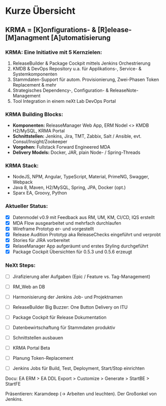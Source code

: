# Kurze Übersicht



## KRMA = [K]onfigurations- & [R]elease-[M]anagment [A]utomatisierung

### KRMA: Eine Initiative mit 5 Kernzielen: 
 1. ReleaseBuilder & Package Cockpit mittels Jenkins Orchestrierung
 2. KMDB & DevOps Repository u.a. für Applikations-, Service- & Systemkomponenten
 3. Stammdaten-Support für autom. Provisionierung, Zwei-Phasen Token Replacement & mehr
 4. Strategisches Dependency-, Configuration- & ReleaseNote-Management
 5. Tool Integration in einem neXt Lab DevOps Portal

### KRMA Building Blocks:
  - **Komponenten:** ReleaseManager Web App, ERM Nodel <> KMDB H2/MySQL, KRMA Portal
  - **Schnittstellen:** Jenkins, Jira, TMT, Zabbix, Salt / Ansible, evt. Consul/Insight/Zookeeper
  - **Vorgehen:** Fullstack Forward Engineered MDA
  - **Delivery Models:** Docker, JAR, plain Node- / Spring-Threads

### KRMA Stack:
  - NodeJS, NPM, Angular, TypeScript, Material, PrimeNG, Swagger, Webpack
  - Java 8, Maven, H2/MySQL, Spring, JPA, Docker (opt.)
  - Sparx EA, Groovy, Python

### Aktueller Status:
  - [x] Datenmodel v0.9 mit Feedback aus RM, UM, KM, CI/CD, IQS erstellt
  - [x] MDA Flow ausgearbeitet und mehrfach durchlaufen
  - [x] Wireframe Prototyp er- und vorgestellt
  - [x] Release Audition Prototyp aka ReleaseChecks eingeführt und verprobt
  - [x] Stories für JIRA vorbereitet 
  - [x] RelaseManager App aufgeräumt und erstes Styling durchgeführt
  - [x] Package Cockpit Übersichten für 0.5.3 und 0.5.6 erzeugt

### NeXt Steps:
  - [ ] Jirafizierung aller Aufgaben (Epic / Feature vs. Tag-Management)
  - [ ] RM_Web an DB
  - [ ] Harmonisierung der Jenkins Job- und Projektnamen
  - [ ] ReleaseBuilder Big Buzzer: One Button Delivery on ITU
  - [ ] Package Cockpit für Release Dokumentation
  - [ ] Datenbewirtschaftung für Stammdaten produktiv
  - [ ] Schnittstellen ausbauen
  - [ ] KRMA Portal Beta
  - [ ] Planung Token-Replacement
  - [ ] Jenkins Jobs für Build, Test, Deployment, Start/Stop einrichten
  
  
Docu: EA ERM > EA DDL Export > Customize > Generate > StartBE > StartFE

Präsentieren:
Karamdeep (-> Arbeiten und leuchten). Der Großonkel von Jenkins.
 
